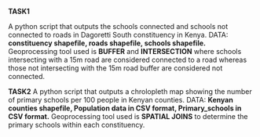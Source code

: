 **TASK1**

A python script that outputs the schools connected and schools not connected to roads in Dagoretti South constituency in Kenya.
DATA:
**constituency shapefile,
roads shapefile,
schools shapefile.**
Geoprocessing tool used is **BUFFER** and **INTERSECTION** where schools intersecting with a 15m road are considered connected to a road whereas those not intersecting with the 15m road buffer are considered not connected.

**TASK2**
A python script that outputs a chrolopleth map showing the number of primary schools per 100 people in Kenyan counties.
DATA:
**Kenyan counties shapefile,
Population data in CSV format,
Primary_schools in CSV format.**
Geoprocessing tool used is **SPATIAL JOINS** to determine the primary schools within each constituency.
